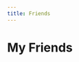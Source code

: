 ```yaml
---
title: Friends 
---
```

# My Friends

<FriendTree friend_name="洛玖只" friend_desc="JaCppPyRugothon，JsCssHtSpVuBoot。All_In_One!"
avatar_url="http://q1.qlogo.cn/g?b=qq&nk=513979437&s=640"
address="http://blog.yurzi.net/"/>
<FriendTree friend_name="Mutex" friend_desc="辛夸高岭桂    将徙北冥鹏"
avatar_url="http://q1.qlogo.cn/g?b=qq&nk=2468691031&s=640"/>
<FriendTree friend_name="HocRiser" friend_desc="朝汐"
avatar_url="http://q1.qlogo.cn/g?b=qq&nk=3568767137&s=640"
address="https://hocriser01.github.io/"/>
<FriendTree friend_name="yirannn" friend_desc="Inspire Creativity Enrich Life"
avatar_url="http://q1.qlogo.cn/g?b=qq&nk=1438867788&s=640"
address="https://yirannn.com/"/>